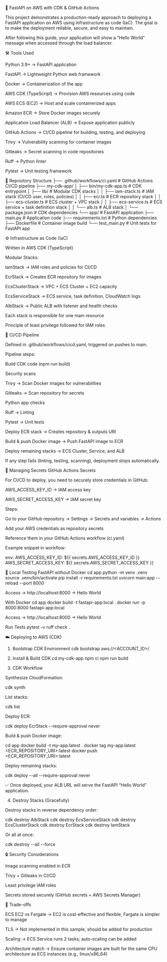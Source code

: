 🚀 FastAPI on AWS with CDK & GitHub Actions

This project demonstrates a production-ready approach to deploying a FastAPI application on AWS using infrastructure as code (IaC). The goal is to make the deployment reliable, secure, and easy to maintain.

After following this guide, your application will show a “Hello World” message when accessed through the load balancer.

🛠️ Tools Used

Python 3.9+ → FastAPI application

FastAPI → Lightweight Python web framework

Docker → Containerization of the app

AWS CDK (TypeScript) → Provision AWS resources using code

AWS ECS (EC2) → Host and scale containerized apps

Amazon ECR → Store Docker images securely

Application Load Balancer (ALB) → Expose application publicly

GitHub Actions → CI/CD pipeline for building, testing, and deploying

Trivy → Vulnerability scanning for container images

Gitleaks → Secret scanning in code repositories

Ruff → Python linter

Pytest → Unit testing framework

📂 Repository Structure
├── .github/workflows/ci.yaml     # GitHub Actions CI/CD pipeline
├── my-cdk-app/
│   ├── bin/my-cdk-app.ts         # CDK entrypoint
│   ├── lib/                      # Modular CDK stacks
│   │   ├── iam-stack.ts          # IAM stack (CI/CD user, roles, policies)
│   │   ├── ecr.ts                # ECR repository stack
│   │   ├── ecs-cluster.ts        # ECS cluster + VPC stack
│   │   ├── ecs-service.ts        # ECS service + task definition stack
│   │   └── alb.ts                # ALB stack
│   └── package.json              # CDK dependencies
└── app/                          # FastAPI application
    ├── main.py                   # Application code
    ├── requirements.txt          # Python dependencies
    ├── Dockerfile                # Container image build
    └── test_main.py              # Unit tests for FastAPI app

⚙️ Infrastructure as Code (IaC)

Written in AWS CDK (TypeScript)

Modular Stacks:

IamStack → IAM roles and policies for CI/CD

EcrStack → Creates ECR repository for images

EcsClusterStack → VPC + ECS Cluster + EC2 capacity

EcsServiceStack → ECS service, task definition, CloudWatch logs

AlbStack → Public ALB with listener and health checks

Each stack is responsible for one main resource

Principle of least privilege followed for IAM roles

🔄 CI/CD Pipeline

Defined in .github/workflows/cicd.yaml, triggered on pushes to main.

Pipeline steps:

Build CDK code (npm run build)

Security scans

Trivy → Scan Docker images for vulnerabilities

Gitleaks → Scan repository for secrets

Python app checks

Ruff → Linting

Pytest → Unit tests

Deploy ECR stack → Creates repository & outputs URI

Build & push Docker image → Push FastAPI image to ECR

Deploy remaining stacks → ECS Cluster, Service, and ALB

If any step fails (linting, testing, scanning), deployment stops automatically.

🔑 Managing Secrets
GitHub Actions Secrets

For CI/CD to deploy, you need to securely store credentials in GitHub:

AWS_ACCESS_KEY_ID → IAM access key

AWS_SECRET_ACCESS_KEY → IAM secret key

Steps:

Go to your GitHub repository → Settings → Secrets and variables → Actions

Add your AWS credentials as repository secrets

Reference them in your GitHub Actions workflow (ci.yaml)

Example snippet in workflow:

env:
  AWS_ACCESS_KEY_ID: ${{ secrets.AWS_ACCESS_KEY_ID }}
  AWS_SECRET_ACCESS_KEY: ${{ secrets.AWS_SECRET_ACCESS_KEY }}

🧪 Local Testing
FastAPI without Docker
cd app
python -m venv .venv
source .venv/bin/activate
pip install -r requirements.txt
uvicorn main:app --reload --port 8000


Access → http://localhost:8000 → Hello World

With Docker
cd app
docker build -t fastapi-app:local .
docker run -p 8000:8000 fastapi-app:local


Access → http://localhost:8000 → Hello World

Run Tests
pytest -v
ruff check .

☁️ Deploying to AWS (CDK)
1. Bootstrap CDK Environment
cdk bootstrap aws://<ACCOUNT_ID>/<REGION>

2. Install & Build CDK
cd my-cdk-app
npm ci
npm run build

3. CDK Workflow

Synthesize CloudFormation:

cdk synth


List stacks:

cdk list


Deploy ECR:

cdk deploy EcrStack --require-approval never


Build & push Docker image:

cd app
docker build -t my-app:latest .
docker tag my-app:latest <ECR_REPOSITORY_URI>:latest
docker push <ECR_REPOSITORY_URI>:latest


Deploy remaining stacks:

cdk deploy --all --require-approval never


✅ Once deployed, your ALB URL will serve the FastAPI “Hello World” application.

4. Destroy Stacks (Gracefully)

Destroy stacks in reverse dependency order:

cdk destroy AlbStack
cdk destroy EcsServiceStack
cdk destroy EcsClusterStack
cdk destroy EcrStack
cdk destroy IamStack


Or all at once:

cdk destroy --all --force

🔒 Security Considerations

Image scanning enabled in ECR

Trivy + Gitleaks in CI/CD

Least privilege IAM roles

Secrets stored securely (GitHub secrets + AWS Secrets Manager)

📌 Trade-offs

ECS EC2 vs Fargate → EC2 is cost-effective and flexible, Fargate is simpler to manage

TLS → Not implemented in this sample, should be added for production

Scaling → ECS Service runs 2 tasks; auto-scaling can be added

Architecture match → Ensure container images are built for the same CPU architecture as ECS instances (e.g., linux/x86_64)